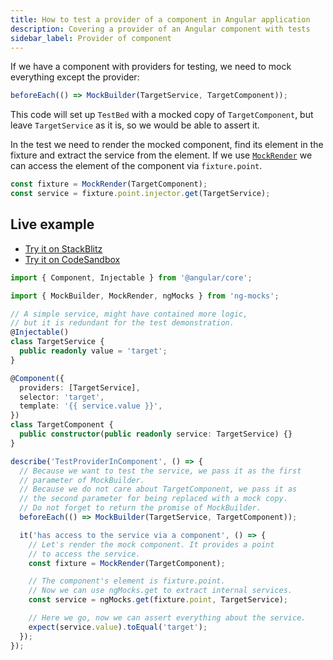 ```yaml
---
title: How to test a provider of a component in Angular application
description: Covering a provider of an Angular component with tests
sidebar_label: Provider of component
---
```


If we have a component with providers for testing, we need to mock everything
except the provider:

```ts
beforeEach(() => MockBuilder(TargetService, TargetComponent));
```

This code will set up `TestBed` with a mocked copy of `TargetComponent`, but leave `TargetService` as it is,
so we would be able to assert it.

In the test we need to render the mocked component, find its element in the fixture and extract the service from the element.
If we use [`MockRender`](https://www.npmjs.com/package/ng-mocks#mockrender) we can access the element of the component via `fixture.point`.

```ts
const fixture = MockRender(TargetComponent);
const service = fixture.point.injector.get(TargetService);
```

## Live example

- [Try it on StackBlitz](https://stackblitz.com/github/ng-mocks/examples/tree/tests?file=src/examples/TestProviderInComponent/test.spec.ts&initialpath=%3Fspec%3DTestProviderInComponent)
- [Try it on CodeSandbox](https://codesandbox.io/s/github/ng-mocks/examples/tree/tests?file=/src/examples/TestProviderInComponent/test.spec.ts&initialpath=%3Fspec%3DTestProviderInComponent)

```ts title="https://github.com/ike18t/ng-mocks/blob/master/examples/TestProviderInComponent/test.spec.ts"
import { Component, Injectable } from '@angular/core';

import { MockBuilder, MockRender, ngMocks } from 'ng-mocks';

// A simple service, might have contained more logic,
// but it is redundant for the test demonstration.
@Injectable()
class TargetService {
  public readonly value = 'target';
}

@Component({
  providers: [TargetService],
  selector: 'target',
  template: '{{ service.value }}',
})
class TargetComponent {
  public constructor(public readonly service: TargetService) {}
}

describe('TestProviderInComponent', () => {
  // Because we want to test the service, we pass it as the first
  // parameter of MockBuilder.
  // Because we do not care about TargetComponent, we pass it as
  // the second parameter for being replaced with a mock copy.
  // Do not forget to return the promise of MockBuilder.
  beforeEach(() => MockBuilder(TargetService, TargetComponent));

  it('has access to the service via a component', () => {
    // Let's render the mock component. It provides a point
    // to access the service.
    const fixture = MockRender(TargetComponent);

    // The component's element is fixture.point.
    // Now we can use ngMocks.get to extract internal services.
    const service = ngMocks.get(fixture.point, TargetService);

    // Here we go, now we can assert everything about the service.
    expect(service.value).toEqual('target');
  });
});
```
